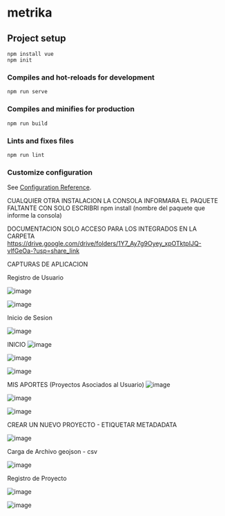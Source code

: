 # metrika

## Project setup
```
npm install vue 
npm init
```

### Compiles and hot-reloads for development
```
npm run serve
```

### Compiles and minifies for production
```
npm run build
```

### Lints and fixes files
```
npm run lint
```

### Customize configuration
See [Configuration Reference](https://cli.vuejs.org/config/).

CUALQUIER OTRA INSTALACION LA CONSOLA INFORMARA EL PAQUETE FALTANTE CON SOLO ESCRIBRI 
npm install (nombre del paquete que informe la consola)

DOCUMENTACION SOLO ACCESO PARA LOS INTEGRADOS EN LA CARPETA
https://drive.google.com/drive/folders/1Y7_Ay7g9Oyey_xpOTktpIJQ-vlfGeOa-?usp=share_link




CAPTURAS DE APLICACION 

Registro de Usuario 

![image](https://user-images.githubusercontent.com/48330249/215867851-626cee11-3149-494e-9a00-89bd01b171bf.png)


![image](https://user-images.githubusercontent.com/48330249/215867826-0516a2e8-7bee-4923-9035-19db33564eb7.png)


Inicio de Sesion 

![image](https://user-images.githubusercontent.com/48330249/215867729-546917df-9648-48bb-92f8-53662afd4f72.png)


INICIO 
![image](https://user-images.githubusercontent.com/48330249/215867968-4eb6a797-8bc9-42a5-8df8-32c4e037645e.png)


![image](https://user-images.githubusercontent.com/48330249/215867995-69d07c0e-7d30-40f6-8380-ce7869337c72.png)

![image](https://user-images.githubusercontent.com/48330249/215868039-5f7fd734-5cdc-40db-8230-ecb84e8f3845.png)

MIS APORTES (Proyectos Asociados al Usuario)
![image](https://user-images.githubusercontent.com/48330249/215868191-dfe80346-5e95-48f6-bb79-face906b46db.png)

![image](https://user-images.githubusercontent.com/48330249/215868136-eb71ad55-d436-4a83-bb0f-8872da0483f0.png)

![image](https://user-images.githubusercontent.com/48330249/215868157-c48d3c32-5e6d-425a-bff0-c9bab310892d.png)

CREAR UN NUEVO PROYECTO - ETIQUETAR METADADATA

![image](https://user-images.githubusercontent.com/48330249/215868512-f827ac04-8ad4-4bf3-8066-61a34d01c610.png)

Carga de Archivo geojson - csv 

![image](https://user-images.githubusercontent.com/48330249/215867526-487edf71-5cad-4086-934a-cb91796a9fb4.png)

Registro de Proyecto 

![image](https://user-images.githubusercontent.com/48330249/215868985-dac25e40-b8ec-4a44-b4ff-5d150f023057.png)

![image](https://user-images.githubusercontent.com/48330249/215868927-7aa1d87f-9944-45de-9aad-99112034fcab.png)

